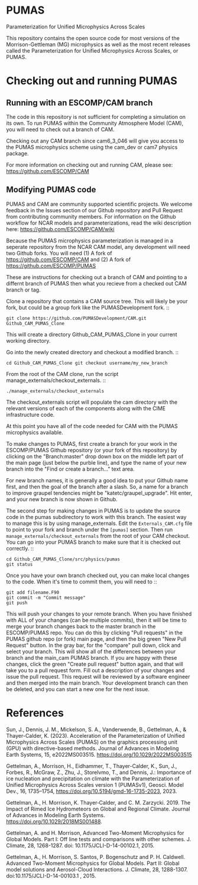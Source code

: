 PUMAS
======
Parameterization for Unified Microphysics Across Scales

This repository contains the open source code for most versions of the Morrison-Gettleman (MG) microphysics as well as the most recent releases called the Parameterization for Unified Microphysics Across Scales, or PUMAS.

 Checking out and running PUMAS
================================
 Running with an ESCOMP/CAM branch
-----------------------------------
The code in this repository is not sufficient for completing a simulation on its own. To run PUMAS within the Community Atmosphere Model (CAM), you will need to check out a branch of CAM.

Checking out any CAM branch since cam6_3_046 will give you access to the PUMAS microphysics scheme using the cam_dev or cam7 physics package.

For more information on checking out and running CAM, please see:
https://github.com/ESCOMP/CAM

 Modifying PUMAS code
-----------------------------------
PUMAS and CAM are community supported scientific projects. We welcome feedback in the Issues section of our Github repository and Pull Request from contributing community members. For information on the Github workflow for NCAR models and parameterizations, read the wiki description here:
https://github.com/ESCOMP/CAM/wiki

Because the PUMAS microphysics parameterization is managed in a seperate repository from the NCAR CAM model, any development will need two Github forks. You will need (1) A fork of https://github.com/ESCOMP/CAM and (2) A fork of https://github.com/ESCOMP/PUMAS

These are instructions for checking out a branch of CAM and pointing to a differnt branch of PUMAS then what you recieve from a checked out CAM branch or tag.

Clone a repository that contains a CAM source tree. This will likely be your fork, but could be a group fork like the PUMASDevelopment fork. ::
```
git clone https://github.com/PUMASDevelopment/CAM.git Github_CAM_PUMAS_Clone
```
This will create a directory Github_CAM_PUMAS_Clone in your current working directory.

Go into the newly created directory and checkout a modified branch. ::
```
cd Github_CAM_PUMAS_Clone git checkout username/my_new_branch
```
From the root of the CAM clone, run the script manage_externals/checkout_externals. ::
```
./manage_externals/checkout_externals
```
The checkout_externals script will populate the cam directory with the relevant versions of each of the components along with the CIME infrastructure code.

At this point you have all of the code needed for CAM with the PUMAS microphysics available.

To make changes to PUMAS, first create a branch for your work in the ESCOMP/PUMAS Github repository (or your fork of this repository) by clicking on the "Branch:master" drop down box on the middle left part of the main page (just below the purble line), and type the name of your new branch into the "Find or create a branch..." text area.

For new branch names, it is generally a good idea to put your Github name first, and then the goal of the branch after a slash. So, a name for a branch to improve graupel tendencies might be "katetc/graupel_upgrade". Hit enter, and your new branch is now shown in Github.

The second step for making changes in PUMAS is to update the source code in the pumas subdirectory to work with this branch. The easiest way to manage this is by using manage_externals. Edit the `Externals_CAM.cfg` file to point to your fork and branch under the `[pumas]` section. Then run `manage_externals/checkout_externals` from the root of your CAM checkout. You can go into your PUMAS branch to make sure that it is checked out correctly. ::
```
cd Github_CAM_PUMAS_Clone/src/physics/pumas
git status
```
Once you have your own branch checked out, you can make local changes to the code. When it's time to commit them, you will need to ::
```
git add filename.F90
git commit -m "Commit message"
git push
```
This will push your changes to your remote branch. When you have finished with ALL of your changes (can be multiple commits), then it will be time to merge your branch changes back to the master branch in the ESCOMP/PUMAS repo. You can do this by clicking "Pull requests" in the PUMAS github repo (or fork) main page, and then the big green "New Pull Request" button. In the gray bar, for the "compare" pull down, click and select your branch. This will show all of the differences between your branch and the main_cam PUMAS branch. If you are happy with these changes, click the green "Create pull request" button again, and that will take you to a pull request form. Fill out a description of your changes and issue the pull request. This request will be reviewed by a software engineer and then merged into the main branch. Your development branch can then be deleted, and you can start a new one for the next issue.


References
===========
Sun, J., Dennis, J. M., Mickelson, S. A., Vanderwende, B., Gettelman, A., & Thayer-Calder, K. (2023). Acceleration of the Parameterization of Unified Microphysics Across Scales (PUMAS) on the graphics processing unit (GPU) with directive-based methods. Journal of Advances in Modeling Earth Systems, 15, e2022MS003515. https://doi.org/10.1029/2022MS003515

Gettelman, A., Morrison, H., Eidhammer, T., Thayer-Calder, K., Sun, J., Forbes, R., McGraw, Z., Zhu, J., Storelvmo, T., and Dennis, J.: Importance of ice nucleation and precipitation on climate with the Parameterization of Unified Microphysics Across Scales version 1 (PUMASv1), Geosci. Model Dev., 16, 1735–1754, https://doi.org/10.5194/gmd-16-1735-2023, 2023.

Gettelman, A., H. Morrison, K. Thayer‐Calder, and C. M. Zarzycki. 2019. The Impact of Rimed Ice Hydrometeors on Global and Regional Climate. Journal of Advances in Modeling Earth Systems. https://doi.org/10.1029/2018MS001488.

Gettelman, A. and H. Morrison, Advanced Two-Moment Microphysics for Global Models. Part I: Off line tests and comparisons with other schemes. J. Climate, 28, 1268-1287. doi: 10.1175/JCLI-D-14-00102.1, 2015.

Gettelman, A., H. Morrison, S. Santos, P. Bogenschutz and P. H. Caldwell. Advanced Two-Moment Microphysics for Global Models. Part II: Global model solutions and Aerosol-Cloud Interactions. J. Climate, 28, 1288-1307. doi:10.1175/JCLI-D-14-00103.1 , 2015.
